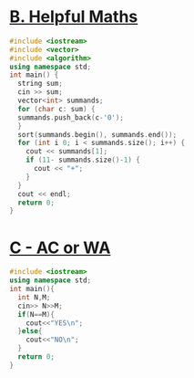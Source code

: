 # [B. Helpful Maths](https://vjudge.net/contest/558712#problem/B)
```cpp
#include <iostream>
#include <vector> 
#include <algorithm>
using namespace std;
int main() {
  string sum;
  cin >> sum;
  vector<int> summands;
  for (char c: sum) {
  summands.push_back(c-'0');
  }
  sort(summands.begin(), summands.end());
  for (int i 0; i < summands.size(); i++) { 
    cout << summands[1]; 
    if (11- summands.size()-1) {
      cout << "+";
    }
  }
  cout << endl;
  return 0;
}
```
# [C - AC or WA](https://vjudge.net/contest/558712#problem/C)
```cpp
#include <iostream>
using namespace std;
int main(){
  int N,M;
  cin>> N>>M;
  if(N==M){
    cout<<"YES\n";
  }else{
    cout<<"NO\n";
  }
  return 0;
}
```







